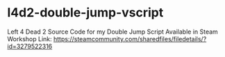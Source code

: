 # l4d2-double-jump-vscript
Left 4 Dead 2 Source Code for my Double Jump Script Available in Steam Workshop
Link: https://steamcommunity.com/sharedfiles/filedetails/?id=3279522316


